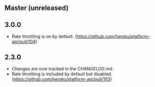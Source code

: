 ## Master (unreleased)

## 3.0.0

- Rate throttling is on by default. (https://github.com/heroku/platform-api/pull/104)

## 2.3.0

- Changes are now tracked in the CHANGELOG.md.
- Rate throttling is included by default but disabled. (https://github.com/heroku/platform-api/pull/103)
